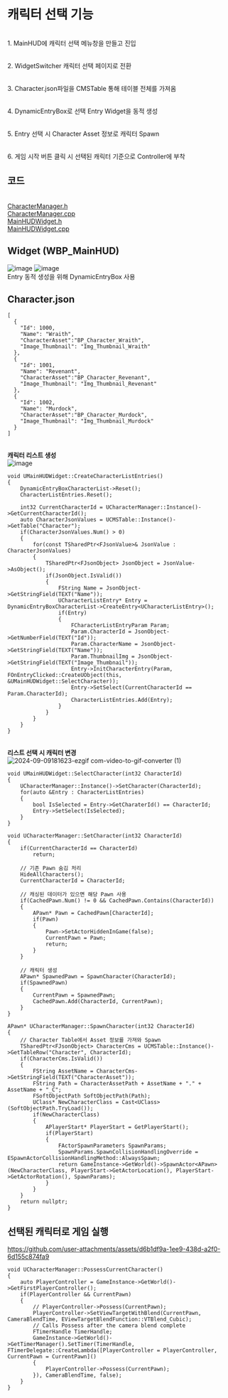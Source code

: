 # 캐릭터 선택 기능
<br> 1. MainHUD에 캐릭터 선택 메뉴창을 만들고 진입

<br> 2. WidgetSwitcher 캐릭터 선택 페이지로 전환

<br> 3. Character.json파일을 CMSTable 통해 테이블 전체를 가져옴

<br> 4. DynamicEntryBox로 선택 Entry Widget을 동적 생성

<br> 5. Entry 선택 시 Character Asset 정보로 캐릭터 Spawn

<br> 6. 게임 시작 버튼 클릭 시 선택된 캐릭터 기준으로 Controller에 부착

## 코드
<br> [CharacterManager.h](https://github.com/HongJaehan-hub/ShooterProject/blob/main/ShooterGame/Source/ShooterGame/CharacterManager.h)
<br> [CharacterManager.cpp](https://github.com/HongJaehan-hub/ShooterProject/blob/main/ShooterGame/Source/ShooterGame/CharacterManager.cpp)
<br> [MainHUDWidget.h](https://github.com/HongJaehan-hub/ShooterProject/blob/main/ShooterGame/Source/ShooterGame/Widget/MainHUDWidget.h)
<br> [MainHUDWidget.cpp](https://github.com/HongJaehan-hub/ShooterProject/blob/main/ShooterGame/Source/ShooterGame/Widget/MainHUDWidget.cpp)

## Widget (WBP_MainHUD)
![image](https://github.com/user-attachments/assets/882f086a-0cee-421d-996e-ce00a928c04a)
![image](https://github.com/user-attachments/assets/e2fd7454-eb24-4571-a2aa-dda8e3a6daaf)
<br> Entry 동적 생성을 위해 DynamicEntryBox 사용<br>

## Character.json
```
[
  {
    "Id": 1000,
    "Name": "Wraith",
    "CharacterAsset":"BP_Character_Wraith", 
    "Image_Thumbnail": "Img_Thumbnail_Wraith"
  },
  {
    "Id": 1001,
    "Name": "Revenant",
    "CharacterAsset":"BP_Character_Revenant", 
    "Image_Thumbnail": "Img_Thumbnail_Revenant"
  },
  {
    "Id": 1002,
    "Name": "Murdock",
    "CharacterAsset":"BP_Character_Murdock", 
    "Image_Thumbnail": "Img_Thumbnail_Murdock"
  }
]
```
<br>**캐릭터 리스트 생성**<br>
![image](https://github.com/user-attachments/assets/dd7d9ca5-868d-4d63-8bf6-72e53b0ca6d7)
```
void UMainHUDWidget::CreateCharacterListEntries()
{
    DynamicEntryBoxCharacterList->Reset();
    CharacterListEntries.Reset();

    int32 CurrentCharacterId = UCharacterManager::Instance()->GetCurrentCharacterId();
    auto CharacterJsonValues = UCMSTable::Instance()->GetTable("Character");
    if(CharacterJsonValues.Num() > 0)
    {
        for(const TSharedPtr<FJsonValue>& JsonValue : CharacterJsonValues)
        {
            TSharedPtr<FJsonObject> JsonObject = JsonValue->AsObject();
            if(JsonObject.IsValid())
            {
                FString Name = JsonObject->GetStringField(TEXT("Name"));
                UCharacterListEntry* Entry = DynamicEntryBoxCharacterList->CreateEntry<UCharacterListEntry>();
                if(Entry)
                {
                    FCharacterListEntryParam Param;
                    Param.CharacterId = JsonObject->GetNumberField(TEXT("Id"));
                    Param.CharacterName = JsonObject->GetStringField(TEXT("Name"));
                    Param.ThumbnailImg = JsonObject->GetStringField(TEXT("Image_Thumbnail"));
                    Entry->InitCharacterEntry(Param, FOnEntryClicked::CreateUObject(this, &UMainHUDWidget::SelectCharacter));
                    Entry->SetSelect(CurrentCharacterId == Param.CharacterId);
                    CharacterListEntries.Add(Entry);
                }
            }
        }
    }
}
```

<br>**리스트 선택 시 캐릭터 변경**<br>
![2024-09-09181623-ezgif com-video-to-gif-converter (1)](https://github.com/user-attachments/assets/6fb2976d-8a9e-4017-a478-90f54ac1e4ab)


```
void UMainHUDWidget::SelectCharacter(int32 CharacterId)
{
    UCharacterManager::Instance()->SetCharacter(CharacterId);
    for(auto &Entry : CharacterListEntries)
    {
        bool IsSelected = Entry->GetCharaterId() == CharacterId;
        Entry->SetSelect(IsSelected);
    }
}
```
```
void UCharacterManager::SetCharacter(int32 CharacterId)
{
    if(CurrentCharacterId == CharacterId)
        return;

    // 기존 Pawn 숨김 처리
    HideAllCharacters();
    CurrentCharacterId = CharacterId;

    // 캐싱된 데이터가 있으면 해당 Pawn 사용
    if(CachedPawn.Num() != 0 && CachedPawn.Contains(CharacterId))
    {
        APawn* Pawn = CachedPawn[CharacterId];
        if(Pawn)
        {
            Pawn->SetActorHiddenInGame(false);
            CurrentPawn = Pawn;
            return;
        }
    }

    // 캐릭터 생성
    APawn* SpawnedPawn = SpawnCharacter(CharacterId);
    if(SpawnedPawn)
    {
        CurrentPawn = SpawnedPawn;
        CachedPawn.Add(CharacterId, CurrentPawn);
    }
}
```

```
APawn* UCharacterManager::SpawnCharacter(int32 CharacterId)
{
    // Character Table에서 Asset 정보를 가져와 Spawn
    TSharedPtr<FJsonObject> CharacterCms = UCMSTable::Instance()->GetTableRow("Character", CharacterId);
    if(CharacterCms.IsValid())
    {  
        FString AssetName = CharacterCms->GetStringField(TEXT("CharacterAsset"));
        FString Path = CharacterAssetPath + AssetName + "." + AssetName + "_C";
        FSoftObjectPath SoftObjectPath(Path);
        UClass* NewCharacterClass = Cast<UClass>(SoftObjectPath.TryLoad());
        if(NewCharacterClass)
        {
            APlayerStart* PlayerStart = GetPlayerStart();
            if(PlayerStart)
            {
                FActorSpawnParameters SpawnParams;
                SpawnParams.SpawnCollisionHandlingOverride = ESpawnActorCollisionHandlingMethod::AlwaysSpawn;
                return GameInstance->GetWorld()->SpawnActor<APawn>(NewCharacterClass, PlayerStart->GetActorLocation(), PlayerStart->GetActorRotation(), SpawnParams);
            }
        }
    }
    return nullptr;
}
```

## 선택된 캐릭터로 게임 실행
https://github.com/user-attachments/assets/d6b1df9a-1ee9-438d-a2f0-6d155c874fa9


```
void UCharacterManager::PossessCurrentCharacter()
{
    auto PlayerController = GameInstance->GetWorld()->GetFirstPlayerController();
    if(PlayerController && CurrentPawn)
    {
        // PlayerController->Possess(CurrentPawn);
        PlayerController->SetViewTargetWithBlend(CurrentPawn, CameraBlendTime, EViewTargetBlendFunction::VTBlend_Cubic);
        // Calls Possess after the camera blend complete
        FTimerHandle TimerHandle;
        GameInstance->GetWorld()->GetTimerManager().SetTimer(TimerHandle, FTimerDelegate::CreateLambda([PlayerController = PlayerController, CurrentPawn = CurrentPawn]()
        {
            PlayerController->Possess(CurrentPawn);
        }), CameraBlendTime, false);
    }
}
```
